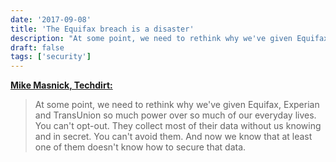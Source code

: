 ```yaml
---
date: '2017-09-08'
title: 'The Equifax breach is a disaster'
description: "At some point, we need to rethink why we've given Equifax, Experian and TransUnion so much power over so much of our everyday lives. You can't opt-out. They collect most of their data without us knowing and in secret. You can't avoid them. And now we know that at least one of them doesn't know how to secure that data."
draft: false
tags: ['security']
---
```


**[Mike Masnick, Techdirt:](https://www.techdirt.com/2017/09/08/equifax-security-breach-is-complete-disaster-will-almost-certainly-get-worse/)**

> At some point, we need to rethink why we've given Equifax, Experian and TransUnion so much power over so much of our everyday lives. You can't opt-out. They collect most of their data without us knowing and in secret. You can't avoid them. And now we know that at least one of them doesn't know how to secure that data.<!-- excerpt -->
